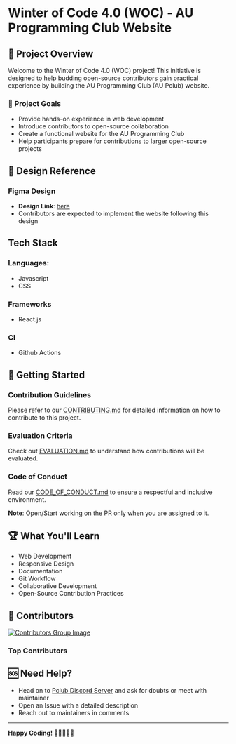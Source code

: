 # Winter of Code 4.0 (WOC) - AU Programming Club Website

## 📌 Project Overview

Welcome to the Winter of Code 4.0 (WOC) project! This initiative is designed to help budding open-source contributors gain practical experience by building the AU Programming Club (AU Pclub) website.

### 🎯 Project Goals

- Provide hands-on experience in web development
- Introduce contributors to open-source collaboration
- Create a functional website for the AU Programming Club
- Help participants prepare for contributions to larger open-source projects

## 🎨 Design Reference

### Figma Design

- **Design Link**: [here](https://www.figma.com/design/kHauIvxVeOb8diy8jO6jJd/Website?node-id=0-1&t=VaLTx4vGpSXga6dU-1)
- Contributors are expected to implement the website following this design

## Tech Stack

### Languages:

- Javascript
- CSS

### Frameworks

- React.js

### CI

- Github Actions

## 🚀 Getting Started

### Contribution Guidelines

Please refer to our [CONTRIBUTING.md](CONTRIBUTING.md) for detailed information on how to contribute to this project.

### Evaluation Criteria

Check out [EVALUATION.md](EVALUATION.md) to understand how contributions will be evaluated.

### Code of Conduct

Read our [CODE_OF_CONDUCT.md](CODE_OF_CONDUCT.md) to ensure a respectful and inclusive environment.

**Note**: Open/Start working on the PR only when you are assigned to it.

## 🏆 What You'll Learn

- Web Development
- Responsive Design
- Documentation
- Git Workflow
- Collaborative Development
- Open-Source Contribution Practices

## 👥 Contributors

<a href="https://github.com/Programming-Club-Ahmedabad-University/WOC-2024/graphs/contributors">
  <img src="https://contrib.rocks/image?repo=Programming-Club-Ahmedabad-University/WOC-2024" alt="Contributors Group Image" />
</a>

### Top Contributors

<!-- START -->
<!-- END -->

## 🆘 Need Help?

- Head on to [Pclub Discord Server](https://discord.gg/xucxx98e) and ask for doubts or meet with maintainer
- Open an Issue with a detailed description
- Reach out to maintainers in comments

---

**Happy Coding! 🚀👩‍💻👨‍💻**

